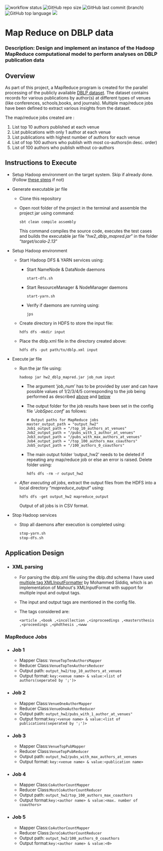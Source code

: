 ![workflow status](https://github.com/samujjwaal/dblp-mapreduce/workflows/Upload%20JAR%20Release/badge.svg)
![GitHub repo size](https://img.shields.io/github/repo-size/samujjwaal/dblp-mapreduce)
![GitHub last commit (branch)](https://img.shields.io/github/last-commit/samujjwaal/dblp-mapreduce/master)
![GitHub top language](https://img.shields.io/github/languages/top/samujjwaal/dblp-mapreduce)
![](https://img.shields.io/badge/-Scala-DE3423?style=flat&logo=scala&logoColor=white)

# Map Reduce on DBLP data

### Description: Design and implement an instance of the Hadoop MapReduce computational model to perform analyses on DBLP publication data

## Overview

As part of this project, a MapReduce program is created for the parallel processing of the publicly available [DBLP dataset](https://dblp.uni-trier.de/xml/). The dataset contains records for various publications by author(s) at different types of venues (like conferences, schools,books, and journals). Multiple map/reduce jobs have been defined to extract various insights from the dataset.

The map/reduce jobs created are :

1. List top 10 authors published at each venue
2. List publications with only 1 author at each venue
3. List publications with highest number of authors for each venue
4. List of top 100 authors who publish with most co-authors(in desc. order)
5. List of 100 authors who publish without co-authors

## Instructions to Execute

- Setup Hadoop environment on the target system. Skip if already done. 
  (Follow [these steps](hadoop.md) if not)

- Generate executable jar file

    - Clone this repository

    - Open root folder of the project in the terminal and assemble the project jar using command:

      `sbt clean compile assembly`

      This command compiles the source code, executes the test cases and builds the executable jar file “*hw2_dblp_mapred.jar*” in the folder “*target/scala-2.13*”

- Setup Hadoop environment

    - Start Hadoop DFS & YARN services using:

        - Start NameNode & DataNode daemons

          `start-dfs.sh`

        - Start ResourceManager & NodeManager daemons

          `start-yarn.sh`

        - Verify if daemons are running using:

          `jps`

    - Create directory in HDFS to store the input file:

      `hdfs dfs -mkdir input`

    - Place the dblp.xml file in the directory created above:

      `hdfs dfs -put path/to/dblp.xml input`

- Execute jar file

    - Run the jar file using:

      `hadoop jar hw2_dblp_mapred.jar job_num input`

        - The argument ‘*job_num*’ has to be provided by user and can have possible values of 1/2/3/4/5 corresponding to the job being performed as described [above](#overview) and [below](#mapreduce-jobs)

        - The output folder for the job results have been set in the config file ‘*JobSpec.conf*’ as follows:

          ```text
          # Output paths for MapReduce jobs
          master_output_path = "output_hw2"
          Job1_output_path = "/top_10_authors_at_venues"
          Job2_output_path = "/pubs_with_1_author_at_venues"
          Job3_output_path = "/pubs_with_max_authors_at_venues"
          Job4_output_path = "/top_100_authors_max_coauthors"
          Job5_output_path = "/100_authors_0_coauthors"
          ```

        - The main output folder ‘output_hw2’ needs to be deleted if repeating any map/reduce job or else an error is raised. Delete folder using:

          `hdfs dfs -rm -r output_hw2`

    - *After executing all jobs*, extract the output files from the HDFS into a local directory “*mapreduce_output*” using:

      `hdfs dfs -get output_hw2 mapreduce_output`

      Output of all jobs is in CSV format.

- Stop Hadoop services

    - Stop all daemons after execution is completed using:

      ```bash
      stop-yarn.sh
      stop-dfs.sh
      ```

## Application Design

- ### XML parsing

    - For parsing the dblp.xml file using the dblp.dtd schema I have used [multiple tag XMLInputFormatter](https://github.com/Mohammed-siddiq/hadoop-XMLInputFormatWithMultipleTags) by Mohammed Siddiq, which is an implementation of Mahout's XMLInputFormat with support for multiple input and output tags.

    - The input and output tags are mentioned in the config file.

    - The tags considered are:

      `<article ,<book ,<incollection ,<inproceedings ,<mastersthesis ,<proceedings ,<phdthesis ,<www `

### MapReduce Jobs

- ### Job 1

    - Mapper Class: `VenueTopTenAuthorsMapper`
    - Reducer Class:`VenueTopTenAuthorsReducer`
    - Output path: `output_hw2/top_10_authors_at_venues`
    - Output format: `key:<venue name> & value:<list of authors(seperated by ';')>`

- ### Job 2

    - Mapper Class:`VenueOneAuthorMapper`
    - Reducer Class:`VenueOneAuthorReducer`
    - Output path: `output_hw2/pubs_with_1_author_at_venues"`
    - Output format:`key:<venue name> & value:<list of publications(seperated by ';')>`

- ### Job 3

    - Mapper Class:`VenueTopPubMapper`
    - Reducer Class:`VenueTopPubReducer`
    - Output path: `output_hw2/pubs_with_max_authors_at_venues`
    - Output format: `key:<venue name> & value:<publication name>`

- ### Job 4

    - Mapper Class:`CoAuthorCountMapper`
    - Reducer Class:`MostCoAuthorCountReducer`
    - Output path: `output_hw2/top_100_authors_max_coauthors`
    - Output format:`key:<author name> & value:<max. number of coauthors>`

- ### Job 5

    - Mapper Class:`CoAuthorCountMapper`
    - Reducer Class:`ZeroCoAuthorCountReducer`
    - Output path: `output_hw2/100_authors_0_coauthors`
    - Output format:`key:<author name> & value:<0>` 
